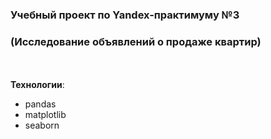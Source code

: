 ﻿### Учебный проект по Yandex-практимуму №3
### (Исследование объявлений о продаже квартир)  
<br></br>
**Технологии**:
- pandas
- matplotlib
- seaborn
